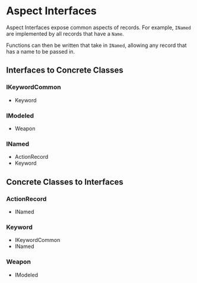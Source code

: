 # Aspect Interfaces
Aspect Interfaces expose common aspects of records.  For example, `INamed` are implemented by all records that have a `Name`.

Functions can then be written that take in `INamed`, allowing any record that has a name to be passed in.
## Interfaces to Concrete Classes
### IKeywordCommon
- Keyword
### IModeled
- Weapon
### INamed
- ActionRecord
- Keyword
## Concrete Classes to Interfaces
### ActionRecord
- INamed
### Keyword
- IKeywordCommon
- INamed
### Weapon
- IModeled

